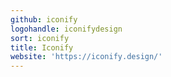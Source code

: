 ```yaml
---
github: iconify
logohandle: iconifydesign
sort: iconify
title: Iconify
website: 'https://iconify.design/'
---
```


